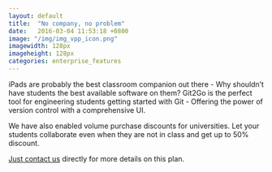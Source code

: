 ```yaml
---
layout: default
title:  "No company, no problem"
date:   2016-03-04 11:53:18 +0800
image: "/img/img_vpp_icon.png"
imagewidth: 128px
imageheight: 128px
categories: enterprise_features
---
```


iPads are probably the best classroom companion out there - Why shouldn’t have students the best available software on them? Git2Go is the perfect tool for engineering students getting started with Git - Offering the power of version control with a comprehensive UI.

We have also enabled volume purchase discounts for universities. Let your students collaborate even when they are not in class and get up to 50% discount.

[Just contact us](mailto:git2go@nerdishbynature.com) directly for more details on this plan.
